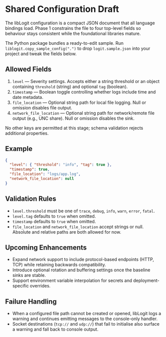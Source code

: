 # Shared Configuration Draft

The libLogit configuration is a compact JSON document that all language bindings load. Phase 1 constrains the file to four top-level fields so behaviour stays consistent while the foundational libraries mature.

The Python package bundles a ready-to-edit sample. Run
`liblogit.copy_sample_config(".")` to drop `logit.sample.json` into your
project and tweak the fields below.

## Allowed Fields
1. `level` — Severity settings. Accepts either a string threshold or an object containing `threshold` (string) and optional `tag` (boolean).
2. `timestamp` — Boolean toggle controlling whether logs include time and date metadata.
3. `file_location` — Optional string path for local file logging. Null or omission disables file output.
4. `network_file_location` — Optional string path for network/remote file output (e.g., UNC share). Null or omission disables the sink.

No other keys are permitted at this stage; schema validation rejects additional properties.

## Example
```json
{
  "level": { "threshold": "info", "tag": true },
  "timestamp": true,
  "file_location": "logs/app.log",
  "network_file_location": null
}
```

## Validation Rules
- `level.threshold` must be one of `trace`, `debug`, `info`, `warn`, `error`, `fatal`.
- `level.tag` defaults to `true` when omitted.
- `timestamp` defaults to `true` when omitted.
- `file_location` and `network_file_location` accept strings or null. Absolute and relative paths are both allowed for now.

## Upcoming Enhancements
- Expand network support to include protocol-based endpoints (HTTP, TCP) while retaining backwards compatibility.
- Introduce optional rotation and buffering settings once the baseline sinks are stable.
- Support environment variable interpolation for secrets and deployment-specific overrides.

## Failure Handling
- When a configured file path cannot be created or opened, libLogit logs a warning and continues emitting messages to the console-only handler.
- Socket destinations (`tcp://` and `udp://`) that fail to initialise also surface a warning and fall back to console output.
